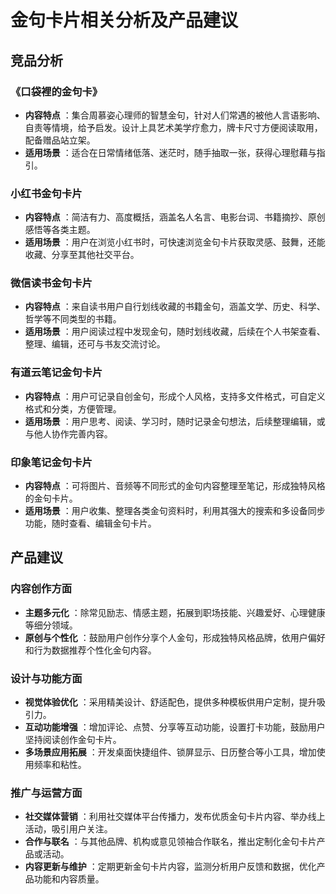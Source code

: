 # 金句卡片相关分析及产品建议

## 竞品分析

### 《口袋裡的金句卡》

- **内容特点** ：集合周慕姿心理师的智慧金句，针对人们常遇的被他人言语影响、自责等情境，给予启发。设计上具艺术美学疗愈力，牌卡尺寸方便阅读取用，配备赠品站立架。
- **适用场景** ：适合在日常情绪低落、迷茫时，随手抽取一张，获得心理慰藉与指引。

### 小红书金句卡片

- **内容特点** ：简洁有力、高度概括，涵盖名人名言、电影台词、书籍摘抄、原创感悟等各类主题。
- **适用场景** ：用户在浏览小红书时，可快速浏览金句卡片获取灵感、鼓舞，还能收藏、分享至其他社交平台。

### 微信读书金句卡片

- **内容特点** ：来自读书用户自行划线收藏的书籍金句，涵盖文学、历史、科学、哲学等不同类型的书籍。
- **适用场景** ：用户阅读过程中发现金句，随时划线收藏，后续在个人书架查看、整理、编辑，还可与书友交流讨论。

### 有道云笔记金句卡片

- **内容特点** ：用户可记录自创金句，形成个人风格，支持多文件格式，可自定义格式和分类，方便管理。
- **适用场景** ：用户思考、阅读、学习时，随时记录金句想法，后续整理编辑，或与他人协作完善内容。

### 印象笔记金句卡片

- **内容特点** ：可将图片、音频等不同形式的金句内容整理至笔记，形成独特风格的金句卡片。
- **适用场景** ：用户收集、整理各类金句资料时，利用其强大的搜索和多设备同步功能，随时查看、编辑金句卡片。

## 产品建议

### 内容创作方面

- **主题多元化** ：除常见励志、情感主题，拓展到职场技能、兴趣爱好、心理健康等细分领域。
- **原创与个性化** ：鼓励用户创作分享个人金句，形成独特风格品牌，依用户偏好和行为数据推荐个性化金句内容。

### 设计与功能方面

- **视觉体验优化** ：采用精美设计、舒适配色，提供多种模板供用户定制，提升吸引力。
- **互动功能增强** ：增加评论、点赞、分享等互动功能，设置打卡功能，鼓励用户坚持阅读创作金句卡片。
- **多场景应用拓展** ：开发桌面快捷组件、锁屏显示、日历整合等小工具，增加使用频率和粘性。

### 推广与运营方面

- **社交媒体营销** ：利用社交媒体平台传播力，发布优质金句卡片内容、举办线上活动，吸引用户关注。
- **合作与联名** ：与其他品牌、机构或意见领袖合作联名，推出定制化金句卡片产品或活动。
- **内容更新与维护** ：定期更新金句卡片内容，监测分析用户反馈和数据，优化产品功能和内容质量。
